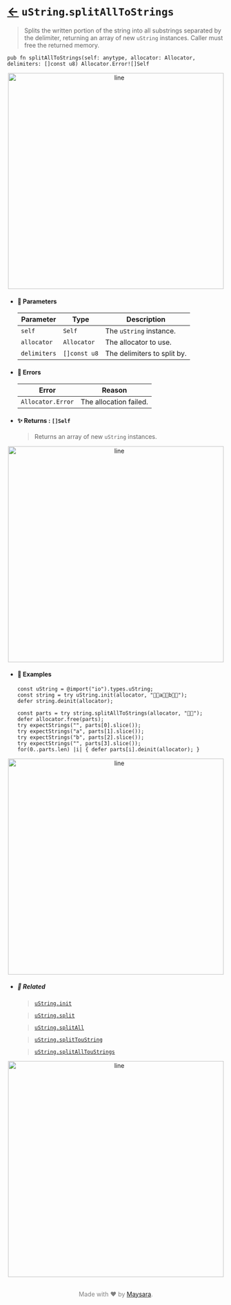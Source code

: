 # [←](../uString.md) `uString`.`splitAllToStrings`

>  Splits the written portion of the string into all substrings separated by the delimiter, returning an array of new `uString` instances. Caller must free the returned memory.

```zig
pub fn splitAllToStrings(self: anytype, allocator: Allocator, delimiters: []const u8) Allocator.Error![]Self
```


<div align="center">
<img src="https://raw.githubusercontent.com/Super-ZIG/io/refs/heads/main/dist/img/md/line.png" alt="line" style="width:500px;"/>
</div>

- #### 🧩 Parameters

    | Parameter    | Type         | Description                 |
    | ------------ | ------------ | --------------------------- |
    | `self`       | `Self`       | The `uString` instance.     |
    | `allocator`  | `Allocator`  | The allocator to use.       |
    | `delimiters` | `[]const u8` | The delimiters to split by. |

- #### 🚫 Errors

    | Error            | Reason                 |
    | ---------------- | ---------------------- |
    | `Allocator.Error` | The allocation failed. |

- #### ✨ Returns : `[]Self`

    > Returns an array of new `uString` instances.

<div align="center">
<img src="https://raw.githubusercontent.com/Super-ZIG/io/refs/heads/main/dist/img/md/line.png" alt="line" style="width:500px;"/>
</div>

- #### 🧪 Examples

    ```zig
    const uString = @import("io").types.uString;
    const string = try uString.init(allocator, "👨‍🏭a👨‍🏭b👨‍🏭");
    defer string.deinit(allocator);
    ```

    ```zig
    const parts = try string.splitAllToStrings(allocator, "👨‍🏭");
    defer allocator.free(parts);
    try expectStrings("", parts[0].slice());
    try expectStrings("a", parts[1].slice());
    try expectStrings("b", parts[2].slice());
    try expectStrings("", parts[3].slice());
    for(0..parts.len) |i| { defer parts[i].deinit(allocator); }
    ```

<div align="center">
<img src="https://raw.githubusercontent.com/Super-ZIG/io/refs/heads/main/dist/img/md/line.png" alt="line" style="width:500px;"/>
</div>

- ##### 🔗 Related

  > [`uString.init`](./init.md)

  > [`uString.split`](./splitAll.md)

  > [`uString.splitAll`](./splitAll.md)

  > [`uString.splitTouString`](./splitTouString.md)

  > [`uString.splitAllTouStrings`](./splitAllTouStrings.md)

<div align="center">
<img src="https://raw.githubusercontent.com/Super-ZIG/io/refs/heads/main/dist/img/md/line.png" alt="line" style="width:500px;"/>
</div>

<p align="center" style="color:grey;"><br />Made with ❤️ by <a href="http://github.com/maysara-elshewehy" target="blank">Maysara</a>.</p>